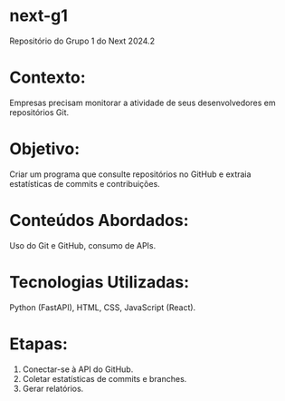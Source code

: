 # next-g1
Repositório do Grupo 1 do Next 2024.2

# Contexto:
Empresas precisam monitorar a atividade de seus desenvolvedores em repositórios Git.

# Objetivo:
Criar um programa que consulte repositórios no GitHub e extraia estatísticas de commits e contribuições.

# Conteúdos Abordados:
Uso do Git e GitHub, consumo de APIs.

# Tecnologias Utilizadas:
Python (FastAPI), HTML, CSS, JavaScript (React).

# Etapas:
1. Conectar-se à API do GitHub.
2. Coletar estatísticas de commits e branches.
3. Gerar relatórios.